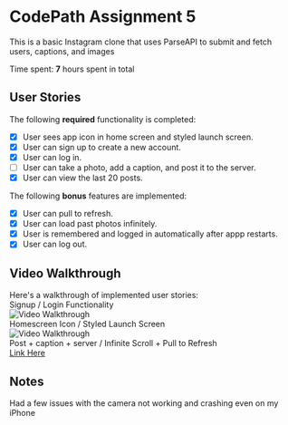 # CodePath Assignment 5

This is a basic Instagram clone that uses ParseAPI to submit and fetch users, captions, and images

Time spent: **7** hours spent in total

## User Stories

The following **required** functionality is completed:

- [x] User sees app icon in home screen and styled launch screen.
- [x] User can sign up to create a new account.
- [x] User can log in.
- [ ] User can take a photo, add a caption, and post it to the server.
- [x] User can view the last 20 posts.

The following **bonus** features are implemented:

- [x] User can pull to refresh.
- [x] User can load past photos infinitely.
- [x] User is remembered and logged in automatically after appp restarts.
- [x] User can log out.

## Video Walkthrough

Here's a walkthrough of implemented user stories:<br>
Signup / Login Functionality <br>
<img src='https://i.imgur.com/55vxVhz.gif' title='Video Walkthrough' width='' alt='Video Walkthrough' /> <br>
Homescreen Icon / Styled Launch Screen <br>
<img src='https://i.imgur.com/uDSTfNP.gif' title='Video Walkthrough' width='' alt='Video Walkthrough' /> <br>
Post + caption + server / Infinite Scroll + Pull to Refresh <br>
<a href='https://i.imgur.com/PRGeYK0.gif'>Link Here</a>


## Notes

Had a few issues with the camera not working and crashing even on my iPhone
